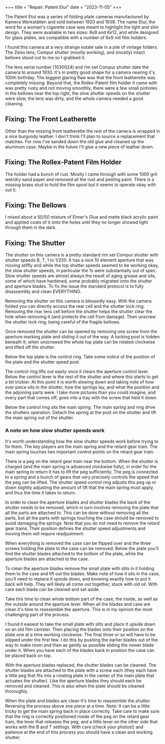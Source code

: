 +++
title = "Repair: Patent Etui"
date = "2023-11-05"
+++

The Patent Etui was a series of folding plate cameras manufactured by Kamera Werkstätten and sold between 1920 and 1938. The name Etui, the word for a woman's cigarette case was meant to highlight the light and slim design. They were available in two sizes: 6x9 and 6x12, and while designed for glass plates, are compatible with a number of 6x9 roll film holders.

I found this camera at a very strange estate sale in a pile of vintage folders. The Zeiss lens, Compur shutter (mostly working), and (mostly) intact bellows stood out to me so I grabbed it.

The lens serial number (1030024) and rim set Compur shutter date the camera to around 1930. It's in pretty good shape for a camera nearing it's 100th birthday. The biggest glaring flaw was that the front leatherette was completely missing. Beyond that, the Rollex-Patent film holder it came with was pretty rusty and not moving smoothly, there were a few small pinholes in the bellows near the top right, the slow shutter speeds on the shutter were slow, the lens was dirty, and the whole camera needed a good cleaning.

## Fixing: The Front Leatherette

Other than the missing front leatherette the rest of the camera is wrapped in a nice burgundy leather. I don't think I'll plan to source a replacement that matches. For now I've sanded down the old glue and cleaned up the aluminum case. Maybe in the future I'll glue a new piece of leather down.

## Fixing: The Rollex-Patent Film Holder

The holder had a bunch of rust. Mostly I came through with some 1000 grit wet/dry sand paper and removed all the rust and peeling paint. There is a missing brass stud to hold the film spool but it seems to operate okay with out it.

## Fixing: The Bellows

I mixed about a 50/50 mixture of Elmer's Glue and matte black acrylic paint and applied coats of it onto the holes until they no longer showed light through them in the dark.

## Fixing: The Shutter

The shutter on this camera is a pretty standard rim set Compur shutter with shutter speeds B, T, 1 to 1/250. It has a nice 10 element aperture that was moving stiffly and while the top shutter speeds seemed to be working okay, the slow shutter speeds, in particular the 1s were substantially out of spec. Slow shutter speeds are almost always the result of aging grease and oils, some of which have hardened, some probably migrated onto the shutter and aperture blades. To fix the issue the standard protocol is to fully disassembly and clean EVERYTHING.

Removing the shutter on this camera is blessedly easy. With the camera folded you can directly access the rear cell and the shutter lock ring. Removing the rear lens cell before the shutter helps the shutter clear the hole when removing it (and protects the cell from damage). Then unscrew the shutter lock ring, being careful of the fragile bellows.

Once removed the shutter can be opened by removing one screw from the aperture marking plate and sliding it out of the way. A locking post is hidden beneath it; when unscrewed the whole top plate can be rotated clockwise and lifted off the shutter.

Below the top plate is the control ring. Take some notice of the position of the plate and the shutter speed post.

The control ring lifts out easily once it clears the aperture control lever. Below the control lever is the rest of the shutter and where this starts to get a bit trickier. At this point it is worth slowing down and taking note of how ever piece sits in the shutter, how the springs lay, and what the position and the adjoining parts were. I take more pictures than you could imagine, and every part that comes off, goes into a tray with the screw that held it down.

Below the control ring sits the main spring. The main spring and ring drive the shutters operation. Detach the spring at the post on the shutter and lift the main spring out of the shutter.

### A note on how slow shutter speeds work

It's worth understanding how the slow shutter speeds work before trying to fix them. The key players are the main spring and the retard gear train. The main spring touches two important control points on the retard gear train.

There is a peg on the retard gear train near the bottom. When the shutter is charged (and the main spring is advanced clockwise fully), in order for the main spring to return it has to lift the peg sufficiently. The peg is connected to a spring and a bunch of gears that very precisely controls the speed that the peg can be lifted. The shutter speed control ring adjusts this peg up or down slightly adjusting the amount of lift that the main spring must apply, and thus the time it takes to return.

In order to clean the aperture blades and shutter blades the back of the shutter needs to be removed, which in turn involves removing the plate that all the parts are attached to. This can be done without removing all the parts, but all the parts with springs touching the case should be removed to avoid damaging the springs. Note that you do not need to remove the retard gear trains. Their position defines the shutter speed adjustments and moving them will require readjustment.

When everything is removed the case can be flipped over and the three screws holding the plate to the case can be removed. Below the plate you'll find the shutter blades attached to the bottom of the plate, while the aperture blades are attached to the case.

To clean the aperture blades remove the small plate with slits in it holding them to the case and lift out the blades. Make note of how it sits in the case, you'll need to replace it upside down, and knowing exactly how to put it back will help. They will likely all come out together, stuck with old oil. With care each blade can be cleaned and set aside.

Take this time to clean whole bottom part of the case, the inside, as well as the outside around the aperture lever. When all the blades and case are clean it's time to reassemble the aperture. This is in my opinion the most challenging part of the process.

I found it easiest to take the small plate with slits and place it upside down on an old film canister. Then placing the blades onto their position on the plate one at a time working clockwise. The final three or so will have to be slipped under the first few. I do this by pushing the earlier blades out of the way to make room and then as gently as possible sliding the newer blade under it. When you have each of the blades back in position the case can be placed back on top.

With the aperture blades replaced, the shutter blades can be cleaned. The shutter blades are attached to the plate with a screw each (they each have a little peg that fits into a rotating plate in the center of the main plate that actuates the shutter). Like the aperture blades they should each be removed and cleaned. This is also when the plate should be cleaned thoroughly.

When the plate and blades are clean it's time to reassemble the shutter. Reversing the process above one piece at a time. Note: It can be a little tricky to get the main spring back in place correctly. Take care to make sure that the ring is correctly positioned inside of the peg on the retard gear train, the lever that releases the peg, and a little lever on the other side that works with the B and T settings. With care (check your photos!) and patience at the end of this process you should have a clean and working shutter.
